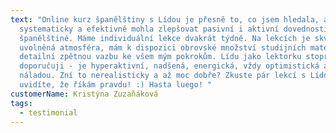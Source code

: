 ```yaml
---
text: "Online kurz španělštiny s Lídou je přesně to, co jsem hledala, abych si
  systematicky a efektivně mohla zlepšovat pasivní i aktivní dovednosti ve
  španělštině. Máme individuální lekce dvakrát týdně. Na lekcích je skvělá
  uvolněná atmosféra, mám k dispozici obrovské množství studijních materiálů a
  detailní zpětnou vazbu ke všem mým pokrokům. Lídu jako lektorku stoprocentně
  doporučuji - je hyperaktivní, nadšená, energická, vždy optimistická a s dobrou
  náladou. Zní to nerealisticky a až moc dobře? Zkuste pár lekcí s Lídou a
  uvidíte, že říkám pravdu! :) Hasta luego! "
customerName: Kristýna Zuzaňáková
tags:
  - testimonial
---
```

